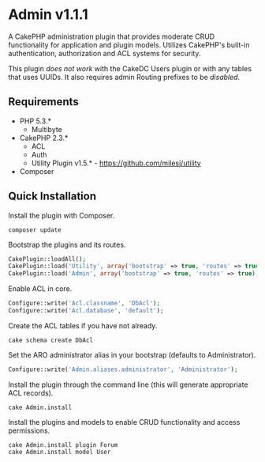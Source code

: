 # Admin v1.1.1 #

A CakePHP administration plugin that provides moderate CRUD functionality for application and plugin models.
Utilizes CakePHP's built-in authentication, authorization and ACL systems for security.

This plugin *does not work* with the CakeDC Users plugin or with any tables that uses UUIDs.
It also requires admin Routing prefixes to be *disabled*.

## Requirements ##

* PHP 5.3.*
	* Multibyte
* CakePHP 2.3.*
	* ACL
	* Auth
	* Utility Plugin v1.5.* - https://github.com/milesj/utility
* Composer

## Quick Installation ##

Install the plugin with Composer.

```
composer update
```

Bootstrap the plugins and its routes.

```php
CakePlugin::loadAll();
CakePlugin::load('Utility', array('bootstrap' => true, 'routes' => true));
CakePlugin::load('Admin', array('bootstrap' => true, 'routes' => true));
```

Enable ACL in core.

```php
Configure::write('Acl.classname', 'DbAcl');
Configure::write('Acl.database', 'default');
```

Create the ACL tables if you have not already.

```
cake schema create DbAcl
```

Set the ARO administrator alias in your bootstrap (defaults to Administrator).

```php
Configure::write('Admin.aliases.administrator', 'Administrator');
```

Install the plugin through the command line (this will generate appropriate ACL records).

```
cake Admin.install
```

Install the plugins and models to enable CRUD functionality and access permissions.

```
cake Admin.install plugin Forum
cake Admin.install model User
```
